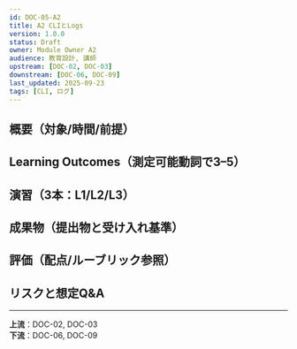 ```yaml
---
id: DOC-05-A2
title: A2 CLIとLogs
version: 1.0.0
status: Draft
owner: Module Owner A2
audience: 教育設計, 講師
upstream: [DOC-02, DOC-03]
downstream: [DOC-06, DOC-09]
last_updated: 2025-09-23
tags: [CLI, ログ]
---
```


## 概要（対象/時間/前提）

## Learning Outcomes（測定可能動詞で3–5）

## 演習（3本：L1/L2/L3）

## 成果物（提出物と受け入れ基準）

## 評価（配点/ルーブリック参照）

## リスクと想定Q&A

---
**上流**：DOC-02, DOC-03  
**下流**：DOC-06, DOC-09
